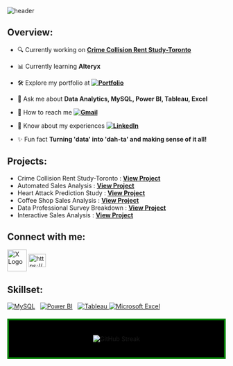 ![header](https://github.com/user-attachments/assets/1fae40a1-84ef-482c-8bdd-de8dea8fb5f8)


<h2 align="left">Overview:</h2>

- 🔍 Currently working on **[Crime Collision Rent Study-Toronto](https://github.com/nikhilps2008/Crime_Rental_Affordability_Motor_Vehicle_Collisions_Study_Toronto/tree/main)**

- 📊 Currently learning **Alteryx**

- 🛠️ Explore my portfolio at **[![Portfolio](https://img.shields.io/badge/Portfolio-%23000000.svg?style=for-the-badge&logo=firefox&logoColor=#FF7139)](https://nikhilps2008.github.io/)**

- 💬 Ask me about **Data Analytics, MySQL, Power BI, Tableau, Excel**

- 📧 How to reach me **[![Gmail](https://img.shields.io/badge/Gmail-D14836?style=for-the-badge&logo=gmail&logoColor=white)](nikhilps2008@gmail.com)**

- 🔗 Know about my experiences  **[![LinkedIn](https://img.shields.io/badge/linkedin-%230077B5.svg?style=for-the-badge&logo=linkedin&logoColor=white)](https://www.linkedin.com/in/nikhil-s-6426474a/)**

- ✨ Fun fact **Turning 'data' into 'dah-ta' and making sense of it all!**

<h2 align="left">Projects:</h2>

- Crime Collision Rent Study-Toronto : **[View Project](https://github.com/nikhilps2008/Crime_Rental_Affordability_Motor_Vehicle_Collisions_Study_Toronto/tree/main)**
- Automated Sales Analysis : **[View Project](https://github.com/nikhilps2008/Automated-Sales-Analysis-Using-Power-BI-and-Power-Query)**
- Heart Attack Prediction Study : **[View Project](https://github.com/nikhilps2008/Heart-Attack-Prediction-Study)**
- Coffee Shop Sales Analysis : **[View Project](https://github.com/nikhilps2008/Coffee-Shop-Sales-Analysis)**
- Data Professional Survey Breakdown : **[View Project](https://github.com/nikhilps2008/Data-Professional-Survey-Breakdown)**
- Interactive Sales Analysis : **[View Project](https://github.com/nikhilps2008/Interactive-Sales-Analysis)**

<h2 align="left">Connect with me:</h2>
<p align="left">
  <a href="https://twitter.com/nikhilps143" target="_blank"><img align="center" src="https://cdn.prod.website-files.com/5d66bdc65e51a0d114d15891/64cebe06bc8437de66e41758_X-EverythingApp-Logo-Black-Twitter.jpg" alt="X Logo" height="50" width="45" /></a>
  <a href="https://www.linkedin.com/in/nikhil-s-6426474a/" target="blank"><img align="center" src="https://raw.githubusercontent.com/rahuldkjain/github-profile-readme-generator/master/src/images/icons/Social/linked-in-alt.svg" alt="https://www.linkedin.com/in/nikhil-s-6426474a/" height="30" width="40" /></a>
  
</p>

<h2 align="left">Skillset:</h2>

<p align="left">
  <a href="https://www.mysql.com/" target="_blank" rel="noreferrer"><img src="https://img.icons8.com/color/48/000000/mysql.png" alt="MySQL" title="MySQL"/></a>&nbsp;&nbsp;
  <a href="https://powerbi.microsoft.com/" target="_blank" rel="noreferrer"><img src="https://img.icons8.com/color/48/000000/power-bi.png" alt="Power BI" title="Power BI"/></a>&nbsp;&nbsp;
  <a href="https://www.tableau.com/" target="_blank" rel="noreferrer"><img src="https://img.icons8.com/color/48/000000/tableau-software.png" alt="Tableau" title="Tableau"/>
  <a href="https://www.microsoft.com/en-us/microsoft-365/excel" target="_blank" rel="noreferrer"><img src="https://img.icons8.com/color/48/000000/microsoft-excel-2019.png" alt="Microsoft Excel" title="Microsoft Excel"/></a>&nbsp;&nbsp;
  </a>
</p>

<div align="center" style="border: 4px solid green; padding: 20px; margin: 20px 0; background-color: black;">
  <p align="center">
    <img src="https://github-readme-streak-stats.herokuapp.com/?user=nikhilps2008&theme=black-ice&hide_border=true&background=000000&stroke=00FF00&ring=00FF00&fire=00FF00&currStreakLabel=00FF00" alt="GitHub Streak" />
  </p>
</div>

<!---
nikhilps2008/nikhilps2008 is a ✨ special ✨ repository because its `README.md` (this file) appears on your GitHub profile.
You can click the Preview link to take a look at your changes.
--->

